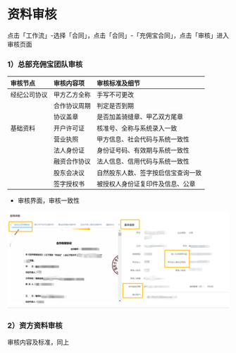 # 资料审核

点击「工作流」-选择「合同」，点击「合同」-「充佣宝合同」，点击「审核」进入审核页面

### 1）总部充佣宝团队审核

| 审核节点 | 审核内容项 | 审核标准及细节 |
| :--- | :--- | :--- |
| 经纪公司协议 | 甲方乙方全称 | 手写不可更改 |
|  | 合作协议周期 | 判定是否到期 |
|  | 协议盖章 | 是否加盖骑缝章、甲乙双方尾章 |
| 基础资料 | 开户许可证 | 核准号、全称与系统录入一致 |
|  | 营业执照 | 甲方信息、社会代码与系统一致性 |
|  | 法人身份证 | 身份证号码、有效期与系统一致性 |
|  | 融资合作协议 | 法人信息、信用代码与系统一致性 |
|  | 股东会决议 | 自然股东人数、签字按启信宝查询一致 |
|  | 签字授权书 | 被授权人身份证复印件及信息、公章 |

* 审核界面，审核一致性

![](/assets/import.png审核2)

### 2）资方资料审核

审核内容及标准，同上

